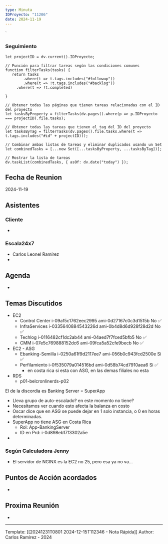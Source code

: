 ```yaml
---
type: Minuta
IDProyecto: "11206"
date: 2024-11-19
---
```

`

### Seguimiento

```dataviewjs
let projectID = dv.current().IDProyecto;

// Función para filtrar tareas según las condiciones comunes
function filterTasks(tasks) {
   return tasks
        .where(t => t.tags.includes("#followup"))
        .where(t => !t.tags.includes("#backlog"))
     .where(t => !t.completed)
        
}

// Obtener todas las páginas que tienen tareas relacionadas con el ID del proyecto
let tasksByProperty = filterTasks(dv.pages().where(p => p.IDProyecto === projectID).file.tasks);

// Obtener todas las tareas que tienen el tag del ID del proyecto
let tasksByTag = filterTasks(dv.pages().file.tasks.where(t => t.tags.includes("#id" + projectID)));

// Combinar ambas listas de tareas y eliminar duplicados usando un Set
let combinedTasks = [...new Set([...tasksByProperty, ...tasksByTag])];

// Mostrar la lista de tareas
dv.taskList(combinedTasks, { asOf: dv.date("today") });
 ```
## Fecha de Reunion
2024-11-19

## Asistentes

### Cliente
* 
### Escala24x7
- Carlos Leonel Ramírez
-  

## Agenda
* 
## Temas Discutidos
*  EC2
	* Control Center i-09af5c1762eec2995 ami-0d27167c0c3d1515b No  ✅
	* InfraServices i-0335640884543226d ami-0b4d8d6d928f28d2d No  ✅
	* Techlog i-0116482cf1dc2ab44 ami-04aed7f7fced5bfb5 No  ✅
	* CMM i-07e5c769888152dc6 ami-09fca5a52cfe9becb No ✅
* EC2 - ASG
	* Ebanking-Semilla  i-0250a61f9d2117ee7 ami-056b0c943fcd2500e Si ✅
	* Perfilamiento i-0f535079a014516bd ami-0d58b74cd7910aea6 Si ✅
		* en costa rica si esta con ASG, en las demas filiales no esta
* RDS
	* p01-belcronlinerds-p02

El de la discordia es Banking Server = SuperApp  
- Lleva grupo de auto-escalado? en este momento no tiene?
- Necesitamos ver cuando esto afecta la balanza en costo
- Oscar dice que en ASG se puede dejar en 1 solo instancia, o 0 en horas determinadas.
- SuperApp no tiene ASG en Costa Rica
	- Rol: App-BankingServer
	- ID en Prd: i-0d898eb17f3302a5e
- 



### Según Calculadora Jenny
- El servidor de NGINX es la EC2 no 25, pero esa ya no va...
## Puntos de Acción acordados
- 

## Proxima Reunión
*   

---
Template: [[20241231T0801 2024-12-15T112346 - Nota Rápida]]
Author: Carlos Ramírez - 2024
